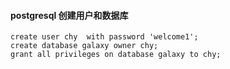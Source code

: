#### postgresql 创建用户和数据库
```psql
create user chy  with password 'welcome1';
create database galaxy owner chy;
grant all privileges on database galaxy to chy;
```